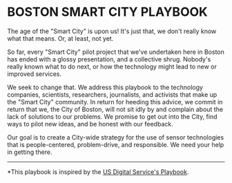 # BOSTON SMART CITY PLAYBOOK

The age of the "Smart City" is upon us! It's just that, we don't really know what that means. Or, at least, not yet.

So far, every "Smart City" pilot project that we've undertaken here in Boston has ended with a glossy presentation, and a collective shrug. Nobody's really known what to do next, or how the technology might lead to new or improved services. 

We seek to change that. We address this playbook to the technology companies, scientists, researchers, journalists, and activists that make up the "Smart City" community. In return for heeding this advice, we commit in return that we, the City of Boston, will not sit idly by and complain about the lack of solutions to our problems. We promise to get out into the City, find ways to pilot new ideas, and be honest with our feedback.

Our goal is to create a City-wide strategy for the use of sensor technologies that is people-centered, problem-drive, and responsible. We need your help in getting there.


***
*This playbook is inspired by the [US Digital Service's Playbook](https://playbook.cio.gov/).